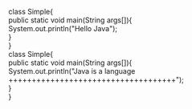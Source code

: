 class Simple{  
    public static void main(String args[]){  
     System.out.println("Hello Java");  
    }  
}   
class Simple{  
    public static void main(String args[]){  
     System.out.println("Java is a language ++++++++++++++++++++++++++++++++++++");  
    }  
}  
